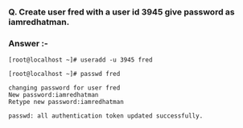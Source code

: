 ### **Q. Create user fred with a user id 3945 give password as iamredhatman.**
### Answer :-
```
[root@localhost ~]# useradd -u 3945 fred

[root@localhost ~]# passwd fred

changing password for user fred
New password:iamredhatman
Retype new password:iamredhatman

passwd: all authentication token updated successfully.
```
